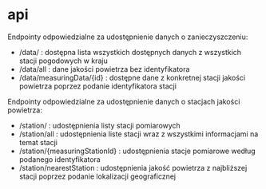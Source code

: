 # api

Endpointy odpowiedzialne za udostępnienie danych o zanieczyszczeniu: 
- /data/ : dostępna lista wszystkich dostępnych danych z wszystkich stacji pogodowych w kraju
- /data/all : dane jakości powietrza bez identyfikatora
- /data/measuringData/{id} : dostępne dane z konkretnej stacji jakości powietrza poprzez podanie identyfikatora stacji

Endpointy odpowiedzialne za udostępnienie danych o stacjach jakości powietrza: 
- /station/ : udostępnienia listy stacji pomiarowych
- /station/all : udostępnienia liste stacji wraz z wszystkimi informacjami na temat stacji
- /station/{measuringStationId} : udostępnienia stacje pomiarowe według podanego identyfikatora
- /station/nearestStation : udostępnienia jakość powietrza z najbliższej stacji poprzez podanie lokalizacji geograficznej